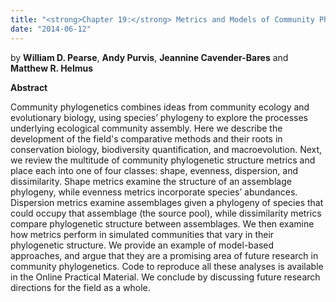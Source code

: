 ```yaml
---
title: "<strong>Chapter 19:</strong> Metrics and Models of Community Phylogenetics"
date: "2014-06-12"
---
```


by **William D. Pearse**, **Andy Purvis**, **Jeannine Cavender-Bares** and **Matthew R. Helmus**

**Abstract**

Community phylogenetics combines ideas from community ecology and evolutionary biology, using species’ phylogeny to explore the processes underlying ecological community assembly. Here we describe the development of the field's comparative methods and their roots in conservation biology, biodiversity quantification, and macroevolution. Next, we review the multitude of community phylogenetic structure metrics and place each into one of four classes: shape, evenness, dispersion, and dissimilarity. Shape metrics examine the structure of an assemblage phylogeny, while evenness metrics incorporate species’ abundances. Dispersion metrics examine assemblages given a phylogeny of species that could occupy that assemblage (the source pool), while dissimilarity metrics compare phylogenetic structure between assemblages. We then examine how metrics perform in simulated communities that vary in their phylogenetic structure. We provide an example of model-based approaches, and argue that they are a promising area of future research in community phylogenetics. Code to reproduce all these analyses is available in the Online Practical Material. We conclude by discussing future research directions for the field as a whole.
